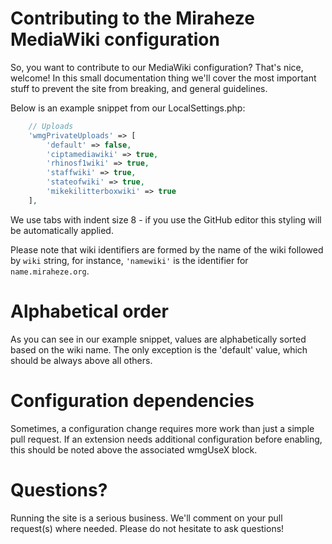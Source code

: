 # Contributing to the Miraheze MediaWiki configuration

So, you want to contribute to our MediaWiki configuration? That's nice, welcome! In this small documentation thing we'll cover the most important stuff to prevent the site from breaking, and general guidelines.

Below is an example snippet from our LocalSettings.php:

```php
 	// Uploads
 	'wmgPrivateUploads' => [
 		'default' => false,
 		'ciptamediawiki' => true,
 		'rhinosf1wiki' => true,
 		'staffwiki' => true,
 		'stateofwiki' => true,
 		'mikekilitterboxwiki' => true
 	],
```

We use tabs with indent size 8 - if you use the GitHub editor this styling will be automatically applied.

Please note that wiki identifiers are formed by the name of the wiki followed by `wiki` string, for instance, `'namewiki'` is the identifier for `name.miraheze.org`. 

# Alphabetical order

As you can see in our example snippet, values are alphabetically sorted based on the wiki name. The only exception is the 'default' value, which should be always above all others.

# Configuration dependencies

Sometimes, a configuration change requires more work than just a simple pull request. If an extension needs additional configuration before enabling, this should be noted above the associated wmgUseX block.

# Questions?

Running the site is a serious business. We'll comment on your pull request(s) where needed. Please do not hesitate to ask questions!
